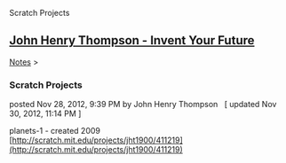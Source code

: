 Scratch Projects 

[John Henry Thompson - Invent Your Future](../index.html)
---------------------------------------------------------

    

[Notes](../notes.html)‎ > ‎

### Scratch Projects

posted Nov 28, 2012, 9:39 PM by John Henry Thompson   \[ updated Nov 30, 2012, 11:14 PM \]

planets-1 - created 2009  
[http://scratch.mit.edu/projects/jht1900/411219](http://scratch.mit.edu/projects/jht1900/411219)  
  
  


